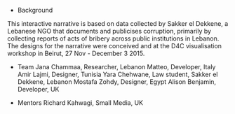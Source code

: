 * Background 

This interactive narrative is based on data collected by Sakker el Dekkene, a Lebanese NGO that documents and publicises corruption, primarily by collecting reports of acts of bribery across public institutions in Lebanon. The designs for the narrative were conceived and at the D4C visualisation workshop in Beirut, 27 Nov - December 3 2015.

* Team 
Jana Chammaa, Researcher, Lebanon
Matteo, Developer, Italy
Amir Lajmi, Designer, Tunisia
Yara Chehwane, Law student, Sakker el Dekkene, Lebanon
Mostafa Zohdy, Designer, Egypt
Alison Benjamin, Developer, UK

* Mentors
Richard Kahwagi, Small Media, UK

